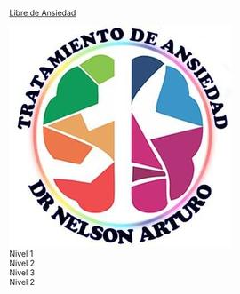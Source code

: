 <a href="https://www.facebook.com/profile.php?id=100068839075672" id="1" class="web" target="_blank">Libre de Ansiedad</a>

<!--
    Lin de imagen de perfil desde el servidor de Facebook
<img src="https://scontent.fclo1-3.fna.fbcdn.net/v/t1.6435-1…11-1FsphuLrCWFZhxTdNdzqDIuSA-yGPQvcVw&oe=63220CCC" />
-->
<img src="img/profile.jpg" alt="Imagen de perfil de Libre de Ansiedad"/>

<!--
Nombre de usuario:
<input type="text" name="user_name" />
-->

<div id="2">
    Nivel 1
    <div id="3">
    Nivel 2
    <div id="5">
        Nivel 3
    </div>
    </div>
    <div id="2">
        Nivel 2
    </div>
</div>

